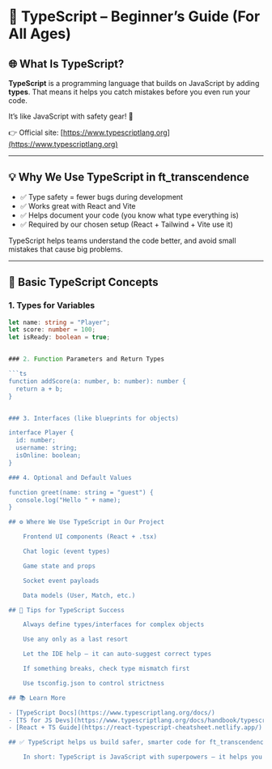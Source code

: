# 📘 TypeScript – Beginner’s Guide (For All Ages)

## 🌐 What Is TypeScript?

**TypeScript** is a programming language that builds on JavaScript by adding **types**. That means it helps you catch mistakes before you even run your code.

It’s like JavaScript with safety gear! 🦺

👉 Official site: [https://www.typescriptlang.org](https://www.typescriptlang.org)

---

## 💡 Why We Use TypeScript in ft_transcendence

- ✅ Type safety = fewer bugs during development  
- ✅ Works great with React and Vite  
- ✅ Helps document your code (you know what type everything is)  
- ✅ Required by our chosen setup (React + Tailwind + Vite use it)  

TypeScript helps teams understand the code better, and avoid small mistakes that cause big problems.

---

## 🧠 Basic TypeScript Concepts

### 1. Types for Variables

```ts
let name: string = "Player";
let score: number = 100;
let isReady: boolean = true;


### 2. Function Parameters and Return Types

```ts
function addScore(a: number, b: number): number {
  return a + b;
}


### 3. Interfaces (like blueprints for objects)

interface Player {
  id: number;
  username: string;
  isOnline: boolean;
}

### 4. Optional and Default Values

function greet(name: string = "guest") {
  console.log("Hello " + name);
}

## ⚙️ Where We Use TypeScript in Our Project

    Frontend UI components (React + .tsx)

    Chat logic (event types)

    Game state and props

    Socket event payloads

    Data models (User, Match, etc.)

## 🧪 Tips for TypeScript Success

    Always define types/interfaces for complex objects

    Use any only as a last resort

    Let the IDE help — it can auto-suggest correct types

    If something breaks, check type mismatch first

    Use tsconfig.json to control strictness

## 📚 Learn More

- [TypeScript Docs](https://www.typescriptlang.org/docs/)
- [TS for JS Devs](https://www.typescriptlang.org/docs/handbook/typescript-in-5-minutes.html)
- [React + TS Guide](https://react-typescript-cheatsheet.netlify.app/)

## ✅ TypeScript helps us build safer, smarter code for ft_transcendence. It’s like a grammar checker for JavaScript that works in real time.

    In short: TypeScript is JavaScript with superpowers — it helps you avoid bugs and write clean code.